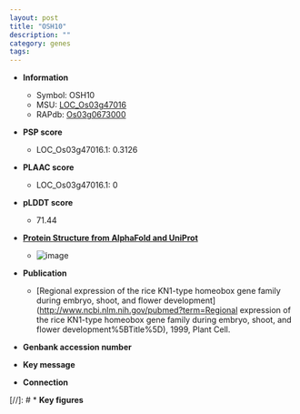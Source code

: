 ```yaml
---
layout: post
title: "OSH10"
description: ""
category: genes
tags: 
---
```


* **Information**  
    + Symbol: OSH10  
    + MSU: [LOC_Os03g47016](http://rice.plantbiology.msu.edu/cgi-bin/ORF_infopage.cgi?orf=LOC_Os03g47016)  
    + RAPdb: [Os03g0673000](http://rapdb.dna.affrc.go.jp/viewer/gbrowse_details/irgsp1?name=Os03g0673000)  

* **PSP score**  
    + LOC_Os03g47016.1: 0.3126 

* **PLAAC score**  
    + LOC_Os03g47016.1: 0 

* **pLDDT score**
    + 71.44

* **[Protein Structure from AlphaFold and UniProt](https://www.uniprot.org/uniprotkb/Q75LX7/entry#structure)**
    + ![image](https://ricepsp.github.io/images/Q7/AF-Q75LX7-F1.png)

* **Publication**  
    + [Regional expression of the rice KN1-type homeobox gene family during embryo, shoot, and flower development](http://www.ncbi.nlm.nih.gov/pubmed?term=Regional expression of the rice KN1-type homeobox gene family during embryo, shoot, and flower development%5BTitle%5D), 1999, Plant Cell.

* **Genbank accession number**  

* **Key message**  

* **Connection**  

[//]: # * **Key figures**  


